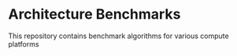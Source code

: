 # Architecture Benchmarks
 This repository contains benchmark algorithms for various compute platforms
